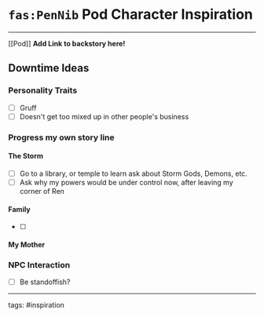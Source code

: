 # `fas:PenNib` Pod Character Inspiration
---

[[Pod]]
**Add Link to backstory here!**

## Downtime Ideas
### Personality Traits
- [ ] Gruff
- [ ] Doesn't get too mixed up in other people's business

### Progress my own story line
#### The Storm
- [ ] Go to a library, or temple to learn ask about Storm Gods, Demons, etc.
- [ ] Ask why my powers would be under control now, after leaving my corner of Ren

#### Family
- [ ] 

#### My Mother
### NPC Interaction
- [ ] Be standoffish?

---
tags: #inspiration